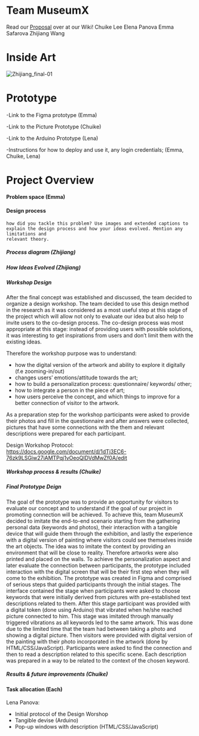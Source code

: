 # Team MuseumX
Read our [Proposal](https://github.com/zhijiang95/MuseumX/wiki/Proposal) over at our Wiki!
Chuike Lee
Elena Panova
Emma Safarova
Zhijiang Wang

# Inside Art
![Zhijiang_final-01](https://user-images.githubusercontent.com/54301507/67284828-b3245100-f519-11e9-84e2-40e98d0f1258.png)
# Prototype 
####
  -Link to the Figma prototype (Emma)
  
  -Link to the Picture Prototype (Chuike)
  
  -Link to the Arduino Prototype (Lena)
  
  -Instructions for how to deploy and use it, any login credentials; (Emma, Chuike, Lena)
  
# Project Overview
#### Problem space (Emma)
  
#### Design process
    how did you tackle this problem? Use images and extended captions to
    explain the design process and how your ideas evolved. Mention any limitations and
    relevant theory.
         
##### Process diagram (Zhijiang)
##### How Ideas Evolved (Zhijiang)
##### Workshop Design
After the final concept was established and discussed, the team decided to organize a design workshop. The team decided to use this design method in the research as it was considered as a most useful step at this stage of the project which will allow not only to evaluate our idea but also help to invite users to the co-design process. The co-design process was most appropriate at this stage: instead of providing users with possible solutions, it was interesting to get inspirations from users and don’t limit them with the existing ideas. 

Therefore the workshop purpose was to understand:
- how the digital version of the artwork and ability to explore it digitally (f.e zooming-in/out) 
- changes users’ emotions/attitude towards the art;
- how to build a personalization process: questionnaire/ keywords/ other;
- how to integrate a person in the piece of art;
- how users perceive the concept, and which things to improve for a better connection of visitor to the artwork.

As a preparation step for the workshop participants were asked to provide their photos and fill in the questionnaire and after answers were collected, pictures that have some connections with the them and relevant descriptions were prepared for each participant.

Design Workshop Protocol: https://docs.google.com/document/d/1dTj3EC6-76zk9LSGiw27iAMTPqj1vOeoQIDVdMwZf0A/edit


##### Workshop process & results (Chuike)
##### Final Prototype Deign 
The goal of the prototype was to provide an opportunity for visitors to evaluate our concept and to understand if the goal of our project in promoting connection will be achieved. To achieve this, team MuseumX decided to imitate the end-to-end scenario starting from the gathering personal data (keywords and photos), their interaction with a tangible device that will guide them through the exhibition, and lastly the experience with a digital version of painting where visitors could see themselves inside the art objects. The idea was to imitate the context by providing an environment that will be close to reality. Therefore artworks were also printed and placed on the walls. To achieve the personalization aspect and later evaluate the connection between participants, the prototype included interaction with the digital screen that will be their first step when they will come to the exhibition. The prototype was created in Figma and comprised of serious steps that guided participants through the initial stages. The interface contained the stage when participants were asked to choose keywords that were initially derived from pictures with pre-established text descriptions related to them. After this stage participant was provided with a digital token (done using Arduino) that vibrated when he/she reached picture connected to him. This stage was imitated through manually triggered vibrations as all keywords led to the same artwork. This was done due to the limited time that the team had between taking a photo and showing a digital picture. Then visitors were provided with digital version of the painting with their photo incorporated in the artwork (done by HTML/CSS/JavaScript). Participants were asked to find the connection and then to read a description related to this specific scene. Each description was prepared in a way to be related to the context of the chosen keyword. 

##### Results & future improvements (Chuike)
    
#### Task allocation (Each)
Lena Panova: 
  - Initial protocol of the Design Worshop
  - Tangible devise (Arduino)
  - Pop-up windows with description (HTML/CSS/JavaScript)
